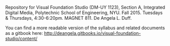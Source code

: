 Repository for Visual Foundation Studio (DM-UY 1123), Section A, Integrated Digital Media, Polytechnic School of Engineering, NYU. Fall 2015. Tuesdays & Thursdays, 4:30-6:20pm. MAGNET 811. De Angela L. Duff.

You can find a more readable version of the syllabus and related documents as a gitbook here:
http://deangela.gitbooks.io/visual-foundation-studio/content/

